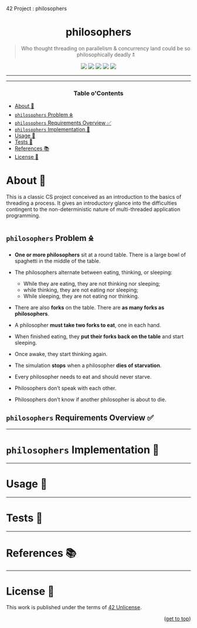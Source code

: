 42 Project : philosophers
<a name="readme-top"></a>
<div align="center">

# philosophers

> Who thought threading on parallelism & concurrency land could be so philosophically deadly 🕱

<p>
    <img src="https://img.shields.io/badge/score-%20%2F%20100-success?style=for-the-badge" />
    <img src="https://img.shields.io/github/repo-size/PedroZappa/42_push_swap?style=for-the-badge&logo=github">
    <img src="https://img.shields.io/github/languages/count/PedroZappa/42_push_swap?style=for-the-badge&logo=" />
    <img src="https://img.shields.io/github/languages/top/PedroZappa/42_push_swap?style=for-the-badge" />
    <img src="https://img.shields.io/github/last-commit/PedroZappa/42_push_swap?style=for-the-badge" />
</p>

___

<!-- <img alt="philosophers demo" src="./video/philosophers-demo.gif" width="100%" /> -->

___

<h3>Table o'Contents</h3>

</div>

<!-- mtoc-start -->

* [About 📌](#about-)
* [`philosophers` Problem 🜎](#philosophers-problem-)
* [`philosophers` Requirements Overview ✅](#philosophers-requirements-overview-)
* [`philosophers` Implementation 📜](#philosophers-implementation-)
* [Usage 🏁](#usage-)
* [Tests 🧪](#tests-)
* [References 📚](#references-)
* [License 📖](#license-)

<!-- mtoc-end -->

# About 📌

This is a classic CS project conceived as an introduction to the basics of threading a process. It gives an introductory glance into the difficulties contingent to the non-deterministic nature of multi-threaded application programming.

## `philosophers` Problem 🜎

*  **One or more philosophers** sit at a round table.
There is a large bowl of spaghetti in the middle of the table.

* The philosophers alternate between eating, thinking, or sleeping:
	- While they are eating, they are not thinking nor sleeping;
	- while thinking, they are not eating nor sleeping;
	- While sleeping, they are not eating nor thinking.
* There are also **forks** on the table. There are **as many forks as philosophers**.
* A philosopher **must take two forks to eat**, one in each hand.
* When finished eating, they **put their forks back on the table** and start sleeping. 
* Once awake, they start thinking again. 
* The simulation **stops** when a philosopher **dies of starvation**.
* Every philosopher needs to eat and should never starve.
* Philosophers don’t speak with each other.
* Philosophers don’t know if another philosopher is about to die.

## `philosophers` Requirements Overview ✅

___
# `philosophers` Implementation 📜

___

# Usage 🏁

___

# Tests 🧪

___

# References 📚

___

# License 📖

This work is published under the terms of <a href="https://github.com/PedroZappa/42_philosophers/blob/main/LICENSE">42 Unlicense</a>.

<p align="right">(<a href="#readme-top">get to top</a>)</p>
